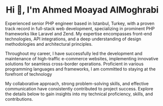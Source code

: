 <h1 align="center">Hi 👋, I'm Ahmed Moayad AlMoghrabi</h1>

<p>Experienced senior PHP engineer based in Istanbul, Turkey, with a proven track record in full-stack web development, specializing in prominent PHP frameworks like Laravel and Zend. My expertise encompasses front-end technologies, API integrations, and a deep understanding of design methodologies and architectural principles.

Throughout my career, I have successfully led the development and maintenance of high-traffic e-commerce websites, implementing innovative solutions for seamless cross-border operations. Proficient in various programming languages and frameworks, I am committed to staying at the forefront of technology

My collaborative approach, strong problem-solving skills, and effective communication have consistently contributed to project success. Explore the details below to gain insights into my technical proficiency, skills, and contributions.</p>
